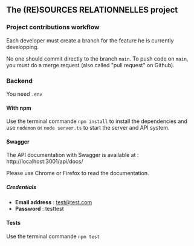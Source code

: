 ## The (RE)SOURCES RELATIONNELLES project

### Project contributions workflow

Each developer must create a branch for the feature he is currently developping.

No one should commit directly to the branch `main`. To push code on `main`, you
must do a merge request (also called "pull request" on Github).

### Backend

You need `.env`

#### With npm

Use the terminal commande `npm install` to install the dependencies and use `nodemon` or `node server.ts` to start the server and API system.

#### Swagger

The API documentation with Swagger is available at : http://localhost:3001/api/docs/

Please use Chrome or Firefox to read the documentation.

##### Credentials

- **Email address** : test@test.com
- **Password** : testtest

#### Tests

Use the terminal commande `npm test`